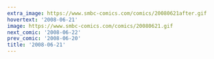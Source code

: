```yaml
---
extra_image: https://www.smbc-comics.com/comics/20080621after.gif
hovertext: '2008-06-21'
image: https://www.smbc-comics.com/comics/20080621.gif
next_comic: '2008-06-22'
prev_comic: '2008-06-20'
title: '2008-06-21'
---
```



